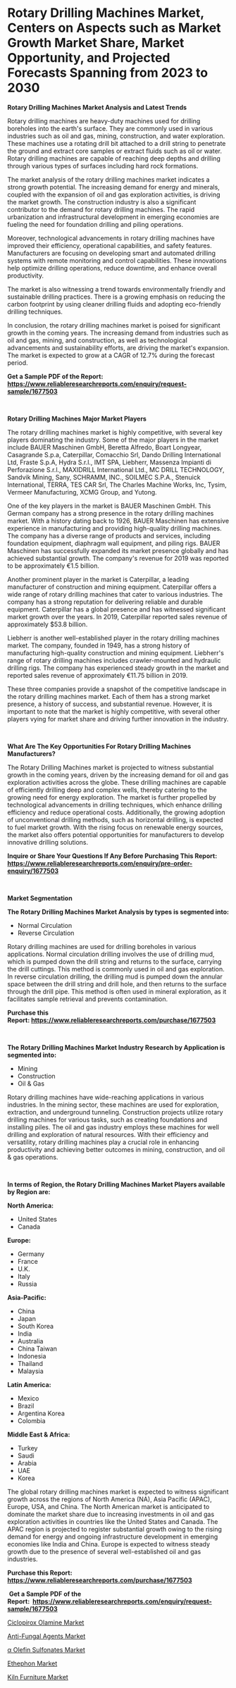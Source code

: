 <p><h1>Rotary Drilling Machines Market, Centers on Aspects such as Market Growth Market Share, Market Opportunity, and Projected Forecasts Spanning from 2023 to 2030</h1></p><p><strong>Rotary Drilling Machines Market Analysis and Latest Trends</strong></p>
<p><p>Rotary drilling machines are heavy-duty machines used for drilling boreholes into the earth's surface. They are commonly used in various industries such as oil and gas, mining, construction, and water exploration. These machines use a rotating drill bit attached to a drill string to penetrate the ground and extract core samples or extract fluids such as oil or water. Rotary drilling machines are capable of reaching deep depths and drilling through various types of surfaces including hard rock formations.</p><p>The market analysis of the rotary drilling machines market indicates a strong growth potential. The increasing demand for energy and minerals, coupled with the expansion of oil and gas exploration activities, is driving the market growth. The construction industry is also a significant contributor to the demand for rotary drilling machines. The rapid urbanization and infrastructural development in emerging economies are fueling the need for foundation drilling and piling operations.</p><p>Moreover, technological advancements in rotary drilling machines have improved their efficiency, operational capabilities, and safety features. Manufacturers are focusing on developing smart and automated drilling systems with remote monitoring and control capabilities. These innovations help optimize drilling operations, reduce downtime, and enhance overall productivity.</p><p>The market is also witnessing a trend towards environmentally friendly and sustainable drilling practices. There is a growing emphasis on reducing the carbon footprint by using cleaner drilling fluids and adopting eco-friendly drilling techniques.</p><p>In conclusion, the rotary drilling machines market is poised for significant growth in the coming years. The increasing demand from industries such as oil and gas, mining, and construction, as well as technological advancements and sustainability efforts, are driving the market's expansion. The market is expected to grow at a CAGR of 12.7% during the forecast period.</p></p>
<p><strong>Get a Sample PDF of the Report:&nbsp; <a href="https://www.reliableresearchreports.com/enquiry/request-sample/1677503">https://www.reliableresearchreports.com/enquiry/request-sample/1677503</a></strong></p>
<p>&nbsp;</p>
<p><strong>Rotary Drilling Machines Major Market Players</strong></p>
<p><p>The rotary drilling machines market is highly competitive, with several key players dominating the industry. Some of the major players in the market include BAUER Maschinen GmbH, Beretta Alfredo, Boart Longyear, Casagrande S.p.a, Caterpillar, Comacchio Srl, Dando Drilling International Ltd, Fraste S.p.A, Hydra S.r.l., IMT SPA, Liebherr, Massenza Impianti di Perforazione S.r.l., MAXIDRILL International Ltd., MC DRILL TECHNOLOGY, Sandvik Mining, Sany, SCHRAMM, INC., SOILMEC S.P.A., Stenuick International, TERRA, TES CAR Srl, The Charles Machine Works, Inc, Tysim, Vermeer Manufacturing, XCMG Group, and Yutong.</p><p>One of the key players in the market is BAUER Maschinen GmbH. This German company has a strong presence in the rotary drilling machines market. With a history dating back to 1926, BAUER Maschinen has extensive experience in manufacturing and providing high-quality drilling machines. The company has a diverse range of products and services, including foundation equipment, diaphragm wall equipment, and piling rigs. BAUER Maschinen has successfully expanded its market presence globally and has achieved substantial growth. The company's revenue for 2019 was reported to be approximately €1.5 billion.</p><p>Another prominent player in the market is Caterpillar, a leading manufacturer of construction and mining equipment. Caterpillar offers a wide range of rotary drilling machines that cater to various industries. The company has a strong reputation for delivering reliable and durable equipment. Caterpillar has a global presence and has witnessed significant market growth over the years. In 2019, Caterpillar reported sales revenue of approximately $53.8 billion.</p><p>Liebherr is another well-established player in the rotary drilling machines market. The company, founded in 1949, has a strong history of manufacturing high-quality construction and mining equipment. Liebherr's range of rotary drilling machines includes crawler-mounted and hydraulic drilling rigs. The company has experienced steady growth in the market and reported sales revenue of approximately €11.75 billion in 2019.</p><p>These three companies provide a snapshot of the competitive landscape in the rotary drilling machines market. Each of them has a strong market presence, a history of success, and substantial revenue. However, it is important to note that the market is highly competitive, with several other players vying for market share and driving further innovation in the industry.</p></p>
<p>&nbsp;</p>
<p><strong>What Are The Key Opportunities For Rotary Drilling Machines Manufacturers?</strong></p>
<p><p>The Rotary Drilling Machines market is projected to witness substantial growth in the coming years, driven by the increasing demand for oil and gas exploration activities across the globe. These drilling machines are capable of efficiently drilling deep and complex wells, thereby catering to the growing need for energy exploration. The market is further propelled by technological advancements in drilling techniques, which enhance drilling efficiency and reduce operational costs. Additionally, the growing adoption of unconventional drilling methods, such as horizontal drilling, is expected to fuel market growth. With the rising focus on renewable energy sources, the market also offers potential opportunities for manufacturers to develop innovative drilling solutions.</p></p>
<p><strong>Inquire or Share Your Questions If Any Before Purchasing This Report: <a href="https://www.reliableresearchreports.com/enquiry/pre-order-enquiry/1677503">https://www.reliableresearchreports.com/enquiry/pre-order-enquiry/1677503</a></strong></p>
<p>&nbsp;</p>
<p><strong>Market Segmentation</strong></p>
<p><strong>The Rotary Drilling Machines Market Analysis by types is segmented into:</strong></p>
<p><ul><li>Normal Circulation</li><li>Reverse Circulation</li></ul></p>
<p><p>Rotary drilling machines are used for drilling boreholes in various applications. Normal circulation drilling involves the use of drilling mud, which is pumped down the drill string and returns to the surface, carrying the drill cuttings. This method is commonly used in oil and gas exploration. In reverse circulation drilling, the drilling mud is pumped down the annular space between the drill string and drill hole, and then returns to the surface through the drill pipe. This method is often used in mineral exploration, as it facilitates sample retrieval and prevents contamination.</p></p>
<p><strong>Purchase this Report:&nbsp;<a href="https://www.reliableresearchreports.com/purchase/1677503">https://www.reliableresearchreports.com/purchase/1677503</a></strong></p>
<p>&nbsp;</p>
<p><strong>The Rotary Drilling Machines Market Industry Research by Application is segmented into:</strong></p>
<p><ul><li>Mining</li><li>Construction</li><li>Oil & Gas</li></ul></p>
<p><p>Rotary drilling machines have wide-reaching applications in various industries. In the mining sector, these machines are used for exploration, extraction, and underground tunneling. Construction projects utilize rotary drilling machines for various tasks, such as creating foundations and installing piles. The oil and gas industry employs these machines for well drilling and exploration of natural resources. With their efficiency and versatility, rotary drilling machines play a crucial role in enhancing productivity and achieving better outcomes in mining, construction, and oil & gas operations.</p></p>
<p>&nbsp;</p>
<p><strong>In terms of Region, the Rotary Drilling Machines Market Players available by Region are:</strong></p>
<p>
    <p> <strong> North America: </strong>
        <ul>
            <li>United States</li>
            <li>Canada</li>
        </ul>
        </p> 
    <p> <strong> Europe: </strong>
        <ul>
            <li>Germany</li>
            <li>France</li>
            <li>U.K.</li>
            <li>Italy</li>
            <li>Russia</li>
        </ul>
        </p> 
    <p> <strong> Asia-Pacific: </strong>
        <ul>
            <li>China</li>
            <li>Japan</li>
            <li>South Korea</li>
            <li>India</li>
            <li>Australia</li>
            <li>China Taiwan</li>
            <li>Indonesia</li>
            <li>Thailand</li>
            <li>Malaysia</li>
        </ul>
        </p> 
    <p> <strong> Latin America: </strong>
        <ul>
            <li>Mexico</li>
            <li>Brazil</li>
            <li>Argentina Korea</li>
            <li>Colombia</li>
        </ul>
        </p> 
    <p> <strong> Middle East & Africa: </strong>
        <ul>
            <li>Turkey</li>
            <li>Saudi</li>
            <li>Arabia</li>
            <li>UAE</li>
            <li>Korea</li>
        </ul>
    </p>
    </p>
<p><p>The global rotary drilling machines market is expected to witness significant growth across the regions of North America (NA), Asia Pacific (APAC), Europe, USA, and China. The North American market is anticipated to dominate the market share due to increasing investments in oil and gas exploration activities in countries like the United States and Canada. The APAC region is projected to register substantial growth owing to the rising demand for energy and ongoing infrastructure development in emerging economies like India and China. Europe is expected to witness steady growth due to the presence of several well-established oil and gas industries.</p></p>
<p><strong>Purchase this Report: <a href="https://www.reliableresearchreports.com/purchase/1677503">https://www.reliableresearchreports.com/purchase/1677503</a></strong></p>
<p>&nbsp;<strong>Get a Sample PDF of the Report:&nbsp;&nbsp;<a href="https://www.reliableresearchreports.com/enquiry/request-sample/1677503">https://www.reliableresearchreports.com/enquiry/request-sample/1677503</a></strong></p>
<p><strong></strong></p>
<p><p><a href="https://www.linkedin.com/pulse/ciclopirox-olamine-market-size-share-global-analysis/">Ciclopirox Olamine Market</a></p><p><a href="https://www.linkedin.com/pulse/anti-fungal-agents-market-share-amp-new-trends-analysis/">Anti-Fungal Agents Market</a></p><p><a href="https://medium.com/@juansmith1961/alpha-olefin-sulfonates-market-exploring-market-share-market-trends-and-future-growth-00d4f9025ed2">α Olefin Sulfonates Market</a></p><p><a href="https://www.linkedin.com/pulse/decoding-ethephon-market-deep-dive-latest-trends-segmentation/">Ethephon Market</a></p><p><a href="https://medium.com/@stephenstevens11/kiln-furniture-market-furnishes-information-on-market-share-market-trends-and-market-growth-2168f22f28a5">Kiln Furniture Market</a></p></p>